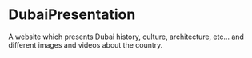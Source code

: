 # DubaiPresentation
A website which presents Dubai history, culture, architecture, etc... and different images and videos about the country.
